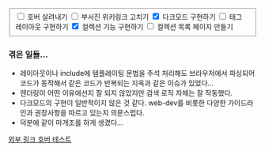 <fieldset class="form-group">
  <label for="paperChecks1" class="paper-check">
    <input type="checkbox" name="paperChecks" id="paperChecks1" value="option 1"> <span>호버 살려내기</span>
  </label>
  <label for="paperChecks2" class="paper-check">
    <input type="checkbox" name="paperChecks" id="paperChecks2" value="option 2"> <span>부서진 위키링크 고치기</span>
  </label>
  <label for="paperChecks3" class="paper-check">
    <input type="checkbox" name="paperChecks" id="paperChecks3" value="option 3" checked="checked"> <span>다크모드 구현하기</span>
  </label>
  <label for="paperChecks4" class="paper-check">
    <input type="checkbox" name="paperChecks" id="paperChecks4" value="option 4"> <span>태그 레이아웃 구현하기</span>
  </label>
  <label for="paperChecks5" class="paper-check">
    <input type="checkbox" name="paperChecks" id="paperChecks5" value="option 5" checked="checked"> <span>컬렉션 기능 구현하기</span>
  </label>
  <label for="paperChecks6" class="paper-check">
    <input type="checkbox" name="paperChecks" id="paperChecks6" value="option 6"> <span>컬렉션 목록 페이지 만들기</span>
  </label>
</fieldset>

### 겪은 일들...
- 레이아웃이나 include에 템플레이팅 문법을 주석 처리해도 브라우저에서 파싱되어 코드가 동작해서 같은 코드가 반복되는 지옥과 같은 이슈가 있었다...
- 렌더링이 어떤 이유에선지 잘 되지 않았지만 검색 로직 자체는 잘 작동했다.
- 다크모드의 구현이 일반적이지 않은 것 같다. web-dev를 비롯한 다양한 가이드라인과 권장사항을 따르고 있는지 의문스럽다.
- 덕분에 같이 마개조를 하게 생겼다...

[외부 링크 호버 테스트]("https://www.naver.com")

